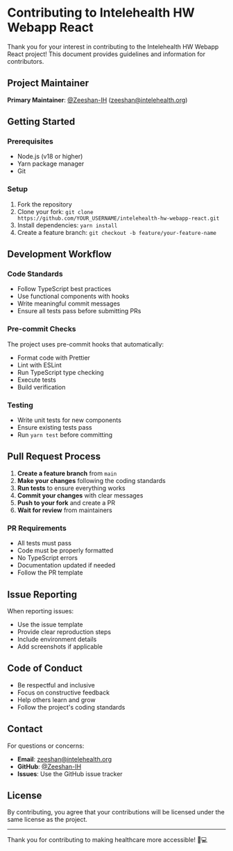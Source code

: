 # Contributing to Intelehealth HW Webapp React

Thank you for your interest in contributing to the Intelehealth HW Webapp React project! This document provides guidelines and information for contributors.

## Project Maintainer

**Primary Maintainer**: [@Zeeshan-IH](https://github.com/Zeeshan-IH) (zeeshan@intelehealth.org)

## Getting Started

### Prerequisites

- Node.js (v18 or higher)
- Yarn package manager
- Git

### Setup

1. Fork the repository
2. Clone your fork: `git clone https://github.com/YOUR_USERNAME/intelehealth-hw-webapp-react.git`
3. Install dependencies: `yarn install`
4. Create a feature branch: `git checkout -b feature/your-feature-name`

## Development Workflow

### Code Standards

- Follow TypeScript best practices
- Use functional components with hooks
- Write meaningful commit messages
- Ensure all tests pass before submitting PRs

### Pre-commit Checks

The project uses pre-commit hooks that automatically:

- Format code with Prettier
- Lint with ESLint
- Run TypeScript type checking
- Execute tests
- Build verification

### Testing

- Write unit tests for new components
- Ensure existing tests pass
- Run `yarn test` before committing

## Pull Request Process

1. **Create a feature branch** from `main`
2. **Make your changes** following the coding standards
3. **Run tests** to ensure everything works
4. **Commit your changes** with clear messages
5. **Push to your fork** and create a PR
6. **Wait for review** from maintainers

### PR Requirements

- All tests must pass
- Code must be properly formatted
- No TypeScript errors
- Documentation updated if needed
- Follow the PR template

## Issue Reporting

When reporting issues:

- Use the issue template
- Provide clear reproduction steps
- Include environment details
- Add screenshots if applicable

## Code of Conduct

- Be respectful and inclusive
- Focus on constructive feedback
- Help others learn and grow
- Follow the project's coding standards

## Contact

For questions or concerns:

- **Email**: zeeshan@intelehealth.org
- **GitHub**: [@Zeeshan-IH](https://github.com/Zeeshan-IH)
- **Issues**: Use the GitHub issue tracker

## License

By contributing, you agree that your contributions will be licensed under the same license as the project.

---

Thank you for contributing to making healthcare more accessible! 🏥💻
